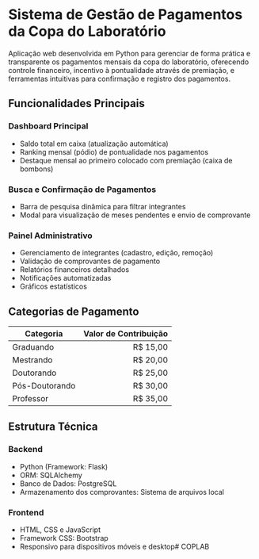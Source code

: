 # Sistema de Gestão de Pagamentos da Copa do Laboratório

Aplicação web desenvolvida em Python para gerenciar de forma prática e transparente os pagamentos mensais da copa do laboratório, oferecendo controle financeiro, incentivo à pontualidade através de premiação, e ferramentas intuitivas para confirmação e registro dos pagamentos.

## Funcionalidades Principais

### Dashboard Principal
- Saldo total em caixa (atualização automática)
- Ranking mensal (pódio) de pontualidade nos pagamentos
- Destaque mensal ao primeiro colocado com premiação (caixa de bombons)

### Busca e Confirmação de Pagamentos
- Barra de pesquisa dinâmica para filtrar integrantes
- Modal para visualização de meses pendentes e envio de comprovante

### Painel Administrativo
- Gerenciamento de integrantes (cadastro, edição, remoção)
- Validação de comprovantes de pagamento
- Relatórios financeiros detalhados
- Notificações automatizadas
- Gráficos estatísticos

## Categorias de Pagamento

| Categoria   | Valor de Contribuição |
|-------------|----------------------:|
| Graduando   | R$ 15,00              |
| Mestrando   | R$ 20,00              |
| Doutorando  | R$ 25,00              |
| Pós-Doutorando | R$ 30,00           |
| Professor   | R$ 35,00              |

## Estrutura Técnica

### Backend
- Python (Framework: Flask)
- ORM: SQLAlchemy
- Banco de Dados: PostgreSQL
- Armazenamento dos comprovantes: Sistema de arquivos local

### Frontend
- HTML, CSS e JavaScript
- Framework CSS: Bootstrap
- Responsivo para dispositivos móveis e desktop# COPLAB